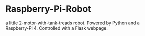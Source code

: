 # Raspberry-Pi-Robot
a little 2-motor-with-tank-treads robot. Powered by Python and a Raspberry-Pi 4. Controlled with a Flask webpage.
